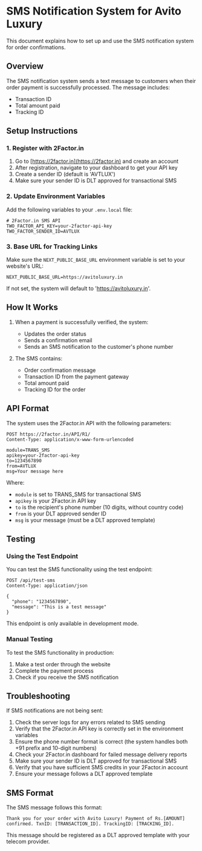 # SMS Notification System for Avito Luxury

This document explains how to set up and use the SMS notification system for order confirmations.

## Overview

The SMS notification system sends a text message to customers when their order payment is successfully processed. The message includes:
- Transaction ID
- Total amount paid
- Tracking ID

## Setup Instructions

### 1. Register with 2Factor.in

1. Go to [https://2factor.in](https://2factor.in) and create an account
2. After registration, navigate to your dashboard to get your API key
3. Create a sender ID (default is 'AVTLUX')
4. Make sure your sender ID is DLT approved for transactional SMS

### 2. Update Environment Variables

Add the following variables to your `.env.local` file:

```
# 2Factor.in SMS API
TWO_FACTOR_API_KEY=your-2factor-api-key
TWO_FACTOR_SENDER_ID=AVTLUX
```

### 3. Base URL for Tracking Links

Make sure the `NEXT_PUBLIC_BASE_URL` environment variable is set to your website's URL:

```
NEXT_PUBLIC_BASE_URL=https://avitoluxury.in
```

If not set, the system will default to 'https://avitoluxury.in'.

## How It Works

1. When a payment is successfully verified, the system:
   - Updates the order status
   - Sends a confirmation email
   - Sends an SMS notification to the customer's phone number

2. The SMS contains:
   - Order confirmation message
   - Transaction ID from the payment gateway
   - Total amount paid
   - Tracking ID for the order

## API Format

The system uses the 2Factor.in API with the following parameters:

```
POST https://2factor.in/API/R1/
Content-Type: application/x-www-form-urlencoded

module=TRANS_SMS
apikey=your-2factor-api-key
to=1234567890
from=AVTLUX
msg=Your message here
```

Where:
- `module` is set to TRANS_SMS for transactional SMS
- `apikey` is your 2Factor.in API key
- `to` is the recipient's phone number (10 digits, without country code)
- `from` is your DLT approved sender ID
- `msg` is your message (must be a DLT approved template)

## Testing

### Using the Test Endpoint

You can test the SMS functionality using the test endpoint:

```
POST /api/test-sms
Content-Type: application/json

{
  "phone": "1234567890",
  "message": "This is a test message"
}
```

This endpoint is only available in development mode.

### Manual Testing

To test the SMS functionality in production:

1. Make a test order through the website
2. Complete the payment process
3. Check if you receive the SMS notification

## Troubleshooting

If SMS notifications are not being sent:

1. Check the server logs for any errors related to SMS sending
2. Verify that the 2Factor.in API key is correctly set in the environment variables
3. Ensure the phone number format is correct (the system handles both +91 prefix and 10-digit numbers)
4. Check your 2Factor.in dashboard for failed message delivery reports
5. Make sure your sender ID is DLT approved for transactional SMS
6. Verify that you have sufficient SMS credits in your 2Factor.in account
7. Ensure your message follows a DLT approved template

## SMS Format

The SMS message follows this format:

```
Thank you for your order with Avito Luxury! Payment of Rs.[AMOUNT] confirmed. TxnID: [TRANSACTION_ID]. TrackingID: [TRACKING_ID].
```

This message should be registered as a DLT approved template with your telecom provider. 